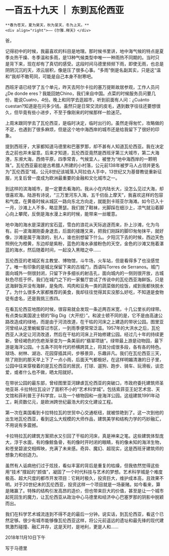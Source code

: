 # 一百五十九天 ｜ 东到瓦伦西亚

```
**春为苍天，夏为昊天，秋为旻天，冬为上天。**
<div align="right">——《尔雅.释天》</div>
```

爸， 

记得初中的时候，我最喜欢的科目是地理。那时候书里讲，地中海气候的特点是夏季炎热干燥、冬季温和多雨，是13种气候类型中唯一一种雨热不同期的。当时只是背下来，现在却有了真切的感受。这段时间马德里频频下雨，即使无雨，也总是阴阴沉沉的天，浓云层积，像是压了很多心事。“多雨”倒是名副其实，只是这“温和”我却不敢苟同，可能是自己本身不耐寒吧。

西班牙语已经学了五个单元，昨天去阿尔卡拉的塞万提斯故居参观，工作人员问¿De donde eres？我能回她Chino，我们来自中国。点菜的时候服务员问要几份，能说Cuatro，4份。晚上和同学去逛超市，听到前面有人问：¿Cuánto cuestan?知道是在问多少钱。虽然只是日常交流的皮毛，遇到数字往往还要想很久，但毕竟有些小进步，不至于像刚来的时候那样一脸迷茫。

上周末跟同学去了瓦伦西亚，是临时决定，临时出行的。虽然走得匆忙，攻略做的不足，也遇到了很多麻烦，但是这个地中海西岸的城市还是给我留下了很好的印象。

提到西班牙，大家都知道马德里和巴塞罗那，却不甚有人知道瓦伦西亚。我在决定去之前也并未留意。后来才知道，瓦伦西亚竟然是西班牙第三大城市，第二大海港，东濒大海，西倚平原，四季常青，气候宜人，被誉为“地中海西岸的一颗明珠”。瓦伦西亚最初是古希腊人所建的小村落，公元前138年被罗马人占领并更名为"瓦伦西亚"城，公元8世纪该城落入阿拉伯人手中，13世纪又为基督教徒重新征服，光复后曾一度成为欧洲最重要的金融和文化城市之一。

到这样的滨海城市，是一定要去看海的。我从小在内陆长大，没怎么见过大海，却很喜欢海。陆游有诗说，“三万里河东入海，五千仞岳上摩天”，我喜欢这样的包容和气度。在黄昏时候从城区一路向东北方向走，就能到卡班亚尔海滩。如今已入十一月，沙滩上人不多，略显萧瑟。我们脱了鞋袜，光脚踩在细沙上，凉气就沿着脚心向上攀爬，反倒是海水漫上来的时候，能带来一丝暖意。

地中海的海水是深邃的宝石蓝，雪白的浪花从天际追逐而来，扑上沙滩，化为乌有。前一波海潮刚委身退去，后面的接踵又来，把我们刚踩的脚印匆匆抹平，就好像，沙滩是属于海浪的，别人，谁也别想留下什么。夕阳沉下去的时候，西边天色照例化为橙黄，东边却是紫粉，蓝色的海水承接粉色的天空，金色的沙滩又拖着湛蓝的海水，然后随着时间，一起没入黑暗之中……

瓦伦西亚的老城区有主教堂、博物馆，斗牛场，火车站，但是看得多了也没感觉了。唯一有印象的是城北保留下来的古城门，西语叫Torres de Serranos。城门面向城外一侧很封闭，只留下许多细长的射击孔，面向城内的一侧则很开放，古城秋色尽揽于怀。我们在城门之下的一家餐厅尝试了传说中的瓦伦西亚海鲜饭。只是这海鲜饭并没有海鲜，是兔肉、鸡肉和豆角一类的蔬菜做的烩饭，咸到我都快脱水了。为什么很多大家都推荐的美食，我却往往觉得其实没那么好吃，不知道是食物徒有虚名，还是我挑三拣四。

在看瓦伦西亚地图的时候，很容易就会发现一条近两百米宽，十几公里长的绿带。有点类似美国波士顿的“Big Dig（大开挖）”。和波士顿不同的是，它不是由高速公路改造成的绿地，而是由于河流改道，在干枯的河床之上建造的带状公园。图里亚河曾经从这里蜿蜒穿过市区，一到雨季便常常泛滥。1957年的大洪水之后，瓦伦西亚人决定让河流改道，然后在干枯的河床上开始修建公园。经过几十年的持续更新，曾经褐色的伤疤渐渐变为一条美丽的“翡翠项链”。绿带最上游是动物园，最下游是海洋公园。十五条不同年代的桥横跨其上，将其分成很多段，各有各的特色。球场、树林、湖泊、花园穿插其间，步移景异，乐趣非凡。我们在瓦伦西亚三天，除了刚到的那天早上下了一点小雨，后面天气都极好。在这样明媚清澈的日子里，公园中往来穿梭着的是瓦伦西亚的居民，打球、遛狗、跑步、骑车、玩滑板，谈恋爱，或者什么也不做，晒太阳就好。

在带状公园的最东部，曾经图里亚河肆虐瓦伦西亚的突破口，市政府委托建筑师圣地亚哥.卡拉特拉瓦设计了面积不小的“艺术科学城”。包括索菲亚王妃艺术宫、天文馆和菲利普王子科学宫，以及一个植物园和一座海洋公园。这组建筑1991年动工，耗资数亿元，是欧洲跨世纪最浩大的文化建设工程。

第一次在美国看到卡拉特拉瓦的世贸中心交通枢纽，就被惊艳到了。这一次到他的出生地瓦伦西亚，看到这么大规模的大师作品，建筑美学和结构力学的巧妙融汇，不用说有多震撼。

卡拉特拉瓦的建筑方案把水又引回了干枯的河床，真是神来之笔。这些建筑体型庞大，浮于水面，有的像鲸鱼骨，有的像时开时闭的眼睛，有的像未知的海洋生物，和苍旻碧波交相辉映，充满了未来感。奇异、魔幻、超现实，这是西班牙建筑师的想象力和创造力。

虽然有人诟病他们过于炫技，看似丰富的背后是重复的枯燥，但我依然觉得这些用“技术”撑起的“颜值”，凝固了一个时代科技与艺术的梦想。艺术科学城是个难度极高、超大尺度的都市开发项目：它耗时极久，投资巨大，维护成本高，且效果不明。对于20世纪末的瓦伦西亚，投资这样一个项目就是一场豪赌。如今看来，算是赌赢了。特殊的结构引发高昂的造价，但也带来巨大的价值，甚至是让一个城市起死回生的魔力，让瓦伦西亚从政治中心马德里和经济中心巴塞罗那的阴影中脱颖而出。

我们在科学艺术城流连到不得不走的最后一分钟。说实话，到瓦伦西亚，看这个已然足够。很少有城市能够像瓦伦西亚这样，将公元前遥远的遗址和最先锋的现代建筑激烈碰撞、融汇并存，这是天时，是地利，更是人和……
 

2018年11月10日下午

写于马德里